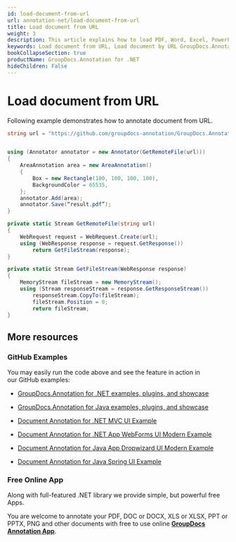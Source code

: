 ```yaml
---
id: load-document-from-url
url: annotation-net/load-document-from-url
title: Load document from URL
weight: 3
description: This article explains how to load PDF, Word, Excel, PowerPoint documents from URL when using GroupDocs.Annotation for .NET.
keywords: Load document from URL, Load document by URL GroupDocs.Annotation
bookCollapseSection: true
productName: GroupDocs.Annotation for .NET
hideChildren: False
---
```


# Load document from URL

Following example demonstrates how to annotate document from URL.

```csharp
string url = "https://github.com/groupdocs-annotation/GroupDocs.Annotation-for-.NET/blob/master/Examples/Resources/SampleFiles/input.pdf?raw=true";


using (Annotator annotator = new Annotator(GetRemoteFile(url)))
{
	AreaAnnotation area = new AreaAnnotation()
	{
		Box = new Rectangle(100, 100, 100, 100),
		BackgroundColor = 65535,
	};
	annotator.Add(area);
	annotator.Save(“result.pdf”);
}

private static Stream GetRemoteFile(string url)
{
	WebRequest request = WebRequest.Create(url);
	using (WebResponse response = request.GetResponse())
		return GetFileStream(response);
}

private static Stream GetFileStream(WebResponse response)
{
	MemoryStream fileStream = new MemoryStream();
	using (Stream responseStream = response.GetResponseStream())
		responseStream.CopyTo(fileStream);
		fileStream.Position = 0;
		return fileStream;
}
```

## More resources

### GitHub Examples

You may easily run the code above and see the feature in action in our GitHub examples:

*   [GroupDocs.Annotation for .NET examples, plugins, and showcase](https://github.com/groupdocs-annotation/GroupDocs.Annotation-for-.NET)
    
*   [GroupDocs.Annotation for Java examples, plugins, and showcase](https://github.com/groupdocs-annotation/GroupDocs.Annotation-for-Java)
    
*   [Document Annotation for .NET MVC UI Example](https://github.com/groupdocs-annotation/GroupDocs.Annotation-for-.NET-MVC) 
    
*   [Document Annotation for .NET App WebForms UI Modern Example](https://github.com/groupdocs-annotation/GroupDocs.Annotation-for-.NET-WebForms)
    
*   [Document Annotation for Java App Dropwizard UI Modern Example](https://github.com/groupdocs-annotation/GroupDocs.Annotation-for-Java-Dropwizard)
    
*   [Document Annotation for Java Spring UI Example](https://github.com/groupdocs-annotation/GroupDocs.Annotation-for-Java-Spring)
    

### Free Online App

Along with full-featured .NET library we provide simple, but powerful free Apps.

You are welcome to annotate your PDF, DOC or DOCX, XLS or XLSX, PPT or PPTX, PNG and other documents with free to use online **[GroupDocs Annotation App](https://products.groupdocs.app/annotation)**.
